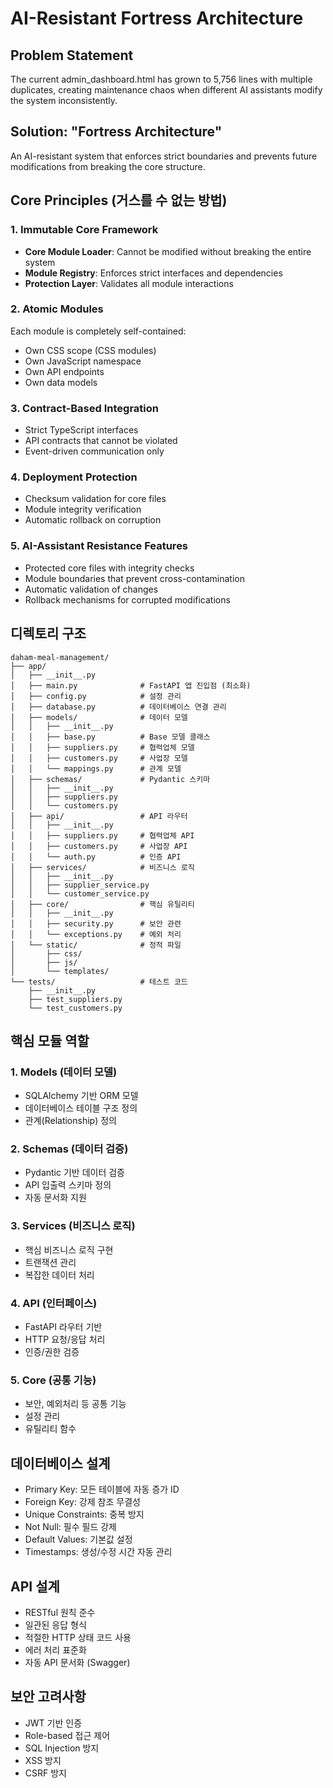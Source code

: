 # AI-Resistant Fortress Architecture

## Problem Statement
The current admin_dashboard.html has grown to 5,756 lines with multiple duplicates, creating maintenance chaos when different AI assistants modify the system inconsistently.

## Solution: "Fortress Architecture"
An AI-resistant system that enforces strict boundaries and prevents future modifications from breaking the core structure.

## Core Principles (거스를 수 없는 방법)

### 1. Immutable Core Framework
- **Core Module Loader**: Cannot be modified without breaking the entire system
- **Module Registry**: Enforces strict interfaces and dependencies
- **Protection Layer**: Validates all module interactions

### 2. Atomic Modules
Each module is completely self-contained:
- Own CSS scope (CSS modules)
- Own JavaScript namespace
- Own API endpoints
- Own data models

### 3. Contract-Based Integration
- Strict TypeScript interfaces
- API contracts that cannot be violated
- Event-driven communication only

### 4. Deployment Protection
- Checksum validation for core files
- Module integrity verification
- Automatic rollback on corruption

### 5. AI-Assistant Resistance Features
- Protected core files with integrity checks
- Module boundaries that prevent cross-contamination
- Automatic validation of changes
- Rollback mechanisms for corrupted modifications

## 디렉토리 구조
```
daham-meal-management/
├── app/
│   ├── __init__.py
│   ├── main.py              # FastAPI 앱 진입점 (최소화)
│   ├── config.py            # 설정 관리
│   ├── database.py          # 데이터베이스 연결 관리
│   ├── models/              # 데이터 모델
│   │   ├── __init__.py
│   │   ├── base.py          # Base 모델 클래스
│   │   ├── suppliers.py     # 협력업체 모델
│   │   ├── customers.py     # 사업장 모델
│   │   └── mappings.py      # 관계 모델
│   ├── schemas/             # Pydantic 스키마
│   │   ├── __init__.py
│   │   ├── suppliers.py
│   │   └── customers.py
│   ├── api/                 # API 라우터
│   │   ├── __init__.py
│   │   ├── suppliers.py     # 협력업체 API
│   │   ├── customers.py     # 사업장 API
│   │   └── auth.py          # 인증 API
│   ├── services/            # 비즈니스 로직
│   │   ├── __init__.py
│   │   ├── supplier_service.py
│   │   └── customer_service.py
│   ├── core/                # 핵심 유틸리티
│   │   ├── __init__.py
│   │   ├── security.py      # 보안 관련
│   │   └── exceptions.py    # 예외 처리
│   └── static/              # 정적 파일
│       ├── css/
│       ├── js/
│       └── templates/
└── tests/                   # 테스트 코드
    ├── __init__.py
    ├── test_suppliers.py
    └── test_customers.py
```

## 핵심 모듈 역할

### 1. Models (데이터 모델)
- SQLAlchemy 기반 ORM 모델
- 데이터베이스 테이블 구조 정의
- 관계(Relationship) 정의

### 2. Schemas (데이터 검증)
- Pydantic 기반 데이터 검증
- API 입출력 스키마 정의
- 자동 문서화 지원

### 3. Services (비즈니스 로직)
- 핵심 비즈니스 로직 구현
- 트랜잭션 관리
- 복잡한 데이터 처리

### 4. API (인터페이스)
- FastAPI 라우터 기반
- HTTP 요청/응답 처리
- 인증/권한 검증

### 5. Core (공통 기능)
- 보안, 예외처리 등 공통 기능
- 설정 관리
- 유틸리티 함수

## 데이터베이스 설계
- Primary Key: 모든 테이블에 자동 증가 ID
- Foreign Key: 강제 참조 무결성
- Unique Constraints: 중복 방지
- Not Null: 필수 필드 강제
- Default Values: 기본값 설정
- Timestamps: 생성/수정 시간 자동 관리

## API 설계
- RESTful 원칙 준수
- 일관된 응답 형식
- 적절한 HTTP 상태 코드 사용
- 에러 처리 표준화
- 자동 API 문서화 (Swagger)

## 보안 고려사항
- JWT 기반 인증
- Role-based 접근 제어
- SQL Injection 방지
- XSS 방지
- CSRF 방지